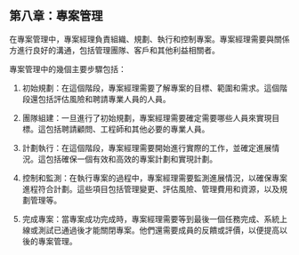 ## 第八章：專案管理

在專案管理中，專案經理負責組織、規劃、執行和控制專案。專案經理需要與關係方進行良好的溝通，包括管理團隊、客戶和其他利益相關者。

專案管理中的幾個主要步驟包括：

1. 初始規劃：在這個階段，專案經理需要了解專案的目標、範圍和需求。這個階段還包括評估風險和聘請專業人員的人員。

2. 團隊組建：一旦進行了初始規劃，專案經理需要確定需要哪些人員來實現目標。這包括聘請顧問、工程師和其他必要的專業人員。

3. 計劃執行：在這個階段，專案經理需要開始進行實際的工作，並確定進展情況。這包括確保一個有效和高效的專案計劃和實現計劃。

4. 控制和監測：在執行專案的過程中，專案經理需要監測進展情況，以確保專案進程符合計劃。這些項目包括管理變更、評估風險、管理費用和資源，以及規劃管理等。

5. 完成專案：當專案成功完成時，專案經理需要等到最後一個任務完成、系統上線或測試已通過後才能關閉專案。他們還需要成員的反饋或評價，以便提高以後的專案管理。